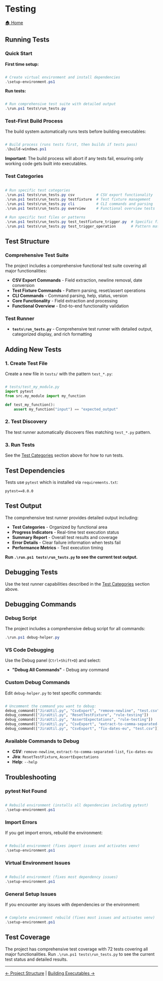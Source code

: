 # Testing

[🏠 Home](../README.md)

## Running Tests

### Quick Start

**First time setup:**

```powershell

# Create virtual environment and install dependencies
.\setup-environment.ps1
```

**Run tests:**

```powershell

# Run comprehensive test suite with detailed output
.\run.ps1 tests\run_tests.py
```

### Test-First Build Process

The build system automatically runs tests before building executables:

```powershell

# Build process (runs tests first, then builds if tests pass)
.\build-windows.ps1
```

**Important**: The build process will abort if any tests fail, ensuring only working code gets built into executables.

### Test Categories

```powershell

# Run specific test categories
.\run.ps1 tests\run_tests.py csv          # CSV export functionality
.\run.ps1 tests\run_tests.py testfixture  # Test fixture management
.\run.ps1 tests\run_tests.py cli          # CLI commands and parsing
.\run.ps1 tests\run_tests.py overview     # Functional overview tests

# Run specific test files or patterns
.\run.ps1 tests\run_tests.py test_testfixture_trigger.py  # Specific file
.\run.ps1 tests\run_tests.py test_trigger_operation       # Pattern matching
```

## Test Structure

### Comprehensive Test Suite

The project includes a comprehensive functional test suite covering all major functionalities:

- **CSV Export Commands** - Field extraction, newline removal, date conversion
- **Test Fixture Commands** - Pattern parsing, reset/assert operations
- **CLI Commands** - Command parsing, help, status, version
- **Core Functionality** - Field extraction and processing
- **Functional Overview** - End-to-end functionality validation

### Test Runner

- **`tests\run_tests.py`** - Comprehensive test runner with detailed output, categorized display, and rich formatting

## Adding New Tests

### 1. Create Test File

Create a new file in `tests/` with the pattern `test_*.py`:

```python

# tests/test_my_module.py
import pytest
from src.my_module import my_function

def test_my_function():
    assert my_function("input") == "expected_output"
```

### 2. Test Discovery

The test runner automatically discovers files matching `test_*.py` pattern.

### 3. Run Tests

See the [Test Categories](#test-categories) section above for how to run tests.

## Test Dependencies

Tests use `pytest` which is installed via `requirements.txt`:

```text
pytest==8.0.0
```

## Test Output

The comprehensive test runner provides detailed output including:

- **Test Categories** - Organized by functional area
- **Progress Indicators** - Real-time test execution status
- **Summary Report** - Overall test results and coverage
- **Error Details** - Clear failure information when tests fail
- **Performance Metrics** - Test execution timing

**Run `.\run.ps1 tests\run_tests.py` to see the current test output.**

## Debugging Tests

Use the test runner capabilities described in the [Test Categories](#test-categories) section above.

## Debugging Commands

### Debug Script

The project includes a comprehensive debug script for all commands:

```powershell
.\run.ps1 debug-helper.py
```

### VS Code Debugging

Use the Debug panel (`Ctrl+Shift+D`) and select:

- **"Debug All Commands"** - Debug any command

### Custom Debug Commands

Edit `debug-helper.py` to test specific commands:

```python

# Uncomment the command you want to debug:
debug_command(["JiraUtil.py", "CsvExport", "remove-newline", "test.csv"])
debug_command(["JiraUtil.py", "ResetTestFixture", "rule-testing"])
debug_command(["JiraUtil.py", "AssertExpectations", "rule-testing"])
debug_command(["JiraUtil.py", "CsvExport", "extract-to-comma-separated-list", "Parent key", "test.csv"])
debug_command(["JiraUtil.py", "CsvExport", "fix-dates-eu", "test.csv"])
```

### Available Commands to Debug

- **CSV**: `remove-newline`, `extract-to-comma-separated-list`, `fix-dates-eu`
- **Jira**: `ResetTestFixture`, `AssertExpectations`
- **Help**: `--help`

## Troubleshooting

### pytest Not Found

```powershell

# Rebuild environment (installs all dependencies including pytest)
.\setup-environment.ps1
```

### Import Errors

If you get import errors, rebuild the environment:

```powershell

# Rebuild environment (fixes import issues and activates venv)
.\setup-environment.ps1
```

### Virtual Environment Issues

```powershell

# Rebuild environment (fixes most dependency issues)
.\setup-environment.ps1
```

### General Setup Issues

If you encounter any issues with dependencies or the environment:

```powershell

# Complete environment rebuild (fixes most issues and activates venv)
.\setup-environment.ps1
```

## Test Coverage

The project has comprehensive test coverage with 72 tests covering all major functionalities. Run `.\run.ps1 tests\run_tests.py` to see the current test status and detailed results.

---

[← Project Structure](project-structure.md) | [Building Executables →](building-executables.md)
